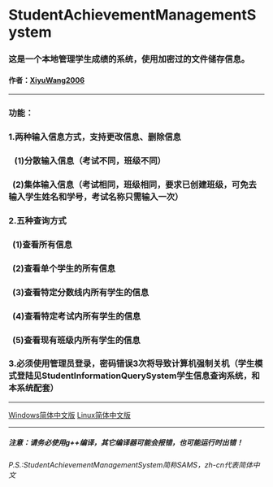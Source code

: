 # StudentAchievementManagementSystem
<h3>这是一个本地管理学生成绩的系统，使用加密过的文件储存信息。</h3>
<h4>作者：<a href="https://github.com/XiyuWang2006/">XiyuWang2006</a></h4>
<hr></hr>
<h3>功能：</h3>
<h3>1.两种输入信息方式，支持更改信息、删除信息</h3>
<h3>    (1)分散输入信息（考试不同，班级不同）</h3>
<h3>    (2)集体输入信息（考试相同，班级相同，要求已创建班级，可免去输入学生姓名和学号，考试名称只需输入一次）</h3>
<h3>2.五种查询方式</h3>
<h3>    (1)查看所有信息</h3>
<h3>    (2)查看单个学生的所有信息</h3>
<h3>    (3)查看特定分数线内所有学生的信息</h3>
<h3>    (4)查看特定考试内所有学生的信息</h3>
<h3>    (5)查看现有班级内所有学生的信息</h3>
<h3>3.必须使用管理员登录，密码错误3次将导致计算机强制关机（学生模式登陆见StudentInformationQuerySystem学生信息查询系统，和本系统配套）</h3>
<hr></hr>
<p><a href="https://github.com/XiyuWang2006/StudentAchievementManagementSystem/tree/master/WindowsEdition/">Windows简体中文版</a>
 <a href="https://github.com/XiyuWang2006/StudentAchievementManagementSystem/tree/master/LinuxEdition/">Linux简体中文版</a></p>
 <hr></hr>
<h5>注意：请务必使用g++编译，其它编译器可能会报错，也可能运行时出错！</h5>
<h6>P.S.:StudentAchievementManagementSystem简称SAMS，zh-cn代表简体中文</h6>
